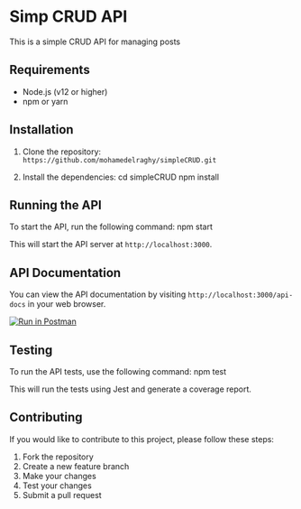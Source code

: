 # Simp CRUD API

This is a simple CRUD API for managing posts

## Requirements

- Node.js (v12 or higher)
- npm or yarn

## Installation

1. Clone the repository:
  `https://github.com/mohamedelraghy/simpleCRUD.git`

2. Install the dependencies:
  cd simpleCRUD
  npm install

## Running the API

To start the API, run the following command:
npm start

This will start the API server at `http://localhost:3000`.

## API Documentation

You can view the API documentation by visiting `http://localhost:3000/api-docs` in your web browser.

[![Run in Postman](https://run.pstmn.io/button.svg)](https://god.gw.postman.com/run-collection/7215796-3627b8aa-bd1a-4fe8-b9be-81306ee8d926?action=collection%2Ffork&collection-url=entityId%3D7215796-3627b8aa-bd1a-4fe8-b9be-81306ee8d926%26entityType%3Dcollection%26workspaceId%3D81008f9e-6ad1-4807-bbc2-cfaa66b78dd4)


## Testing

To run the API tests, use the following command:
npm test

This will run the tests using Jest and generate a coverage report.

## Contributing

If you would like to contribute to this project, please follow these steps:

1. Fork the repository
2. Create a new feature branch
3. Make your changes
4. Test your changes
5. Submit a pull request